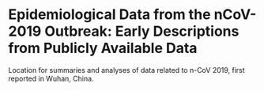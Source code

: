 # Epidemiological Data from the nCoV-2019 Outbreak: Early Descriptions from Publicly Available Data
Location for summaries and analyses of data related to n-CoV 2019, first reported in Wuhan, China.
